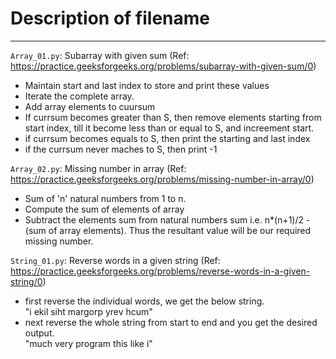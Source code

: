 # Description of filename
<hr>

```Array_01.py```: Subarray with given sum (Ref: https://practice.geeksforgeeks.org/problems/subarray-with-given-sum/0) <br>
<ul>
<li>Maintain start and last index to store and print these values </li>
<li>Iterate the complete array.</li>
<li>Add array elements to cuursum</li>
<li>If currsum becomes greater than S, then remove elements starting from start index, till it become less than or equal to S, and increement start.</li>
<li>if currsum becomes equals to S, then print the starting and last index</li>
<li>if the currsum never maches to S, then print -1</li>
</ul>

```Array_02.py```: Missing number in array (Ref: https://practice.geeksforgeeks.org/problems/missing-number-in-array/0) <br>
<ul>
<li>Sum of 'n' natural numbers from 1 to n.</li>
<li>Compute the sum of elements of array</li>
<li>Subtract the elements sum from natural numbers sum i.e. n*(n+1)/2 - (sum of array elements). Thus the resultant value will be our required missing number.</li>
</ul>

```String_01.py```: Reverse words in a given string (Ref: https://practice.geeksforgeeks.org/problems/reverse-words-in-a-given-string/0) <br>
<ul>
<li>first reverse the individual words, we get the below string. <br>
  "i ekil siht margorp yrev hcum" </li>
<li>next reverse the whole string from start to end and you get the desired output. <br>
  "much very program this like i" </li>
